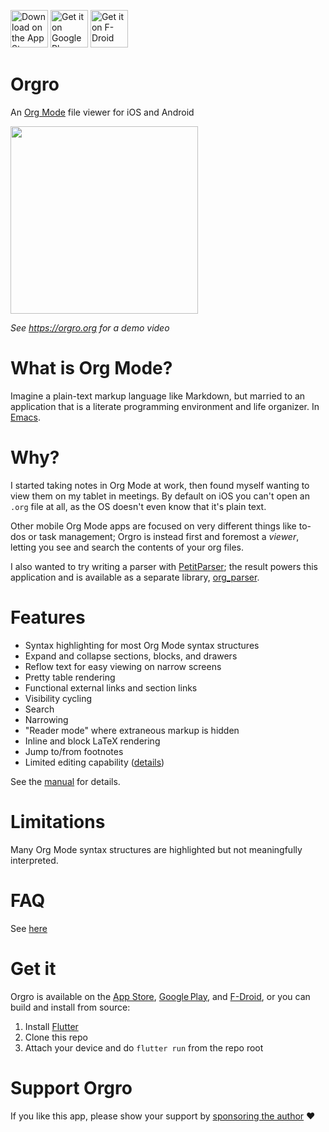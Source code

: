 [<img src="https://orgro.org/assets/appstore.png" alt="Download on the App Store" height="60">](https://apps.apple.com/us/app/orgro/id1512580074?uo=4) [<img src="https://orgro.org/assets/playstore.png" alt="Get it on Google Play" height="60">](https://play.google.com/store/apps/details?id=com.madlonkay.orgro) [<img src="https://orgro.org/assets/fdroid.png" alt="Get it on F-Droid" height="60">](https://f-droid.org/packages/com.madlonkay.orgro/)

# Orgro

An [Org Mode](https://orgmode.org/) file viewer for iOS and Android

<img width="300" src="https://orgro.org/assets/screenshot/flutter_02.png">

_See https://orgro.org for a demo video_

# What is Org Mode?

Imagine a plain-text markup language like Markdown, but married to an
application that is a literate programming environment and life organizer. In
[Emacs](https://www.gnu.org/software/emacs/).

# Why?

I started taking notes in Org Mode at work, then found myself wanting to view
them on my tablet in meetings. By default on iOS you can't open an `.org` file
at all, as the OS doesn't even know that it's plain text.

Other mobile Org Mode apps are focused on very different things like to-dos or
task management; Orgro is instead first and foremost a *viewer*, letting you see
and search the contents of your org files.

I also wanted to try writing a parser with
[PetitParser](https://github.com/petitparser/dart-petitparser); the result
powers this application and is available as a separate library,
[org_parser](https://github.com/amake/org_parser).

# Features

- Syntax highlighting for most Org Mode syntax structures
- Expand and collapse sections, blocks, and drawers
- Reflow text for easy viewing on narrow screens
- Pretty table rendering
- Functional external links and section links
- Visibility cycling
- Search
- Narrowing
- "Reader mode" where extraneous markup is hidden
- Inline and block LaTeX rendering
- Jump to/from footnotes
- Limited editing capability
  ([details](https://orgro.org/faq/#can-i-edit-my-files-with-orgro))

See the [manual](./assets/manual/orgro-manual.org) for details.

# Limitations

Many Org Mode syntax structures are highlighted but not meaningfully
interpreted.

# FAQ

See [here](https://orgro.org/faq/)

# Get it

Orgro is available on the
[App Store](https://apps.apple.com/us/app/orgro/id1512580074?uo=4),
[Google Play](https://play.google.com/store/apps/details?id=com.madlonkay.orgro),
and [F-Droid](https://f-droid.org/packages/com.madlonkay.orgro/), or you can
build and install from source:

1. Install [Flutter](https://flutter.dev/)
2. Clone this repo
3. Attach your device and do `flutter run` from the repo root

# Support Orgro

If you like this app, please show your support by [sponsoring the
author](https://github.com/sponsors/amake) ❤️
